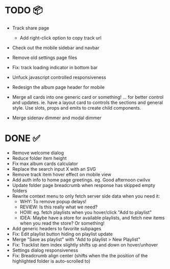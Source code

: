 # TODO 📦
- Track share page
    - Add right-click option to copy track url
- Check out the mobile sidebar and navbar
- Remove old settings page files
- Fix: track loading indicator in bottom bar

- Unfuck javascript controlled responsiveness

- Redesign the album page header for mobile
- Merge all cards into one generic card or something! ... for better control and updates. ie. have a layout card to controls the sections and general style. Use slots, props and emits to create child components.
- Merge sidenav dimmer and modal dimmer

# DONE ✅
- Remove welcome dialog
- Reduce folder item height
- Fix max album cards calculator
- Replace the search input X with an SVG
- Remove track item hover effect on mobile view
- Add auth info to home page greetings. eg. Good afternoon cwilvx
- Update folder page breadcrumb when response has skipped empty folders
- Rewrite context menu to only fetch server side data when you need it:
    - WHY: To remove popup delays!
    - REVIEW: Is this really what we need?
    - HOW: eg. fetch playlists when you hover/click "Add to playlist"
    - IDEA: Maybe have a store for available playlists, and fetch new items when you read the store? Or something!
- Add generic headers to favorite subpages
- Fix: Edit playlist button hiding on playlist update
- Merge "Save as playlist" with "Add to playlist > New Playlist"
- Fix: Tracklist item index slightly shifts up and down on hover/unhover
- Settings dialog responsiveness
- Fix: Breadcrumb align center (shifts when the the position of the highlighted folder is auto-scrolled to)